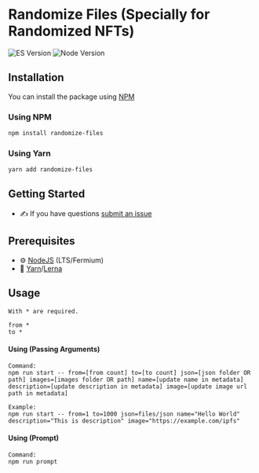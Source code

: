 # Randomize Files (Specially for Randomized NFTs)

![ES Version](https://img.shields.io/badge/ES-2020-yellow)
![Node Version](https://img.shields.io/badge/node-14.x-green)

## Installation

You can install the package using [NPM](https://www.npmjs.com/package/randomize-files)

### Using NPM

```bash
npm install randomize-files
```

### Using Yarn

```bash
yarn add randomize-files
```

## Getting Started

-   :writing_hand: If you have questions [submit an issue](https://github.com/moazzamgodil/randomize-files/issues/new/choose)

## Prerequisites

-   :gear: [NodeJS](https://nodejs.org/) (LTS/Fermium)
-   :toolbox: [Yarn](https://yarnpkg.com/)/[Lerna](https://lerna.js.org/)

## Usage

```
With * are required.

from *
to *
```

#### Using (Passing Arguments)
```
Command:
npm run start -- from=[from count] to=[to count] json=[json folder OR path] images=[images folder OR path] name=[update name in metadata] description=[update description in metadata] image=[update image url path in metadata]

Example:
npm run start -- from=1 to=1000 json=files/json name="Hello World" description="This is description" image="https://example.com/ipfs"
```

#### Using (Prompt)
```
Command:
npm run prompt
```